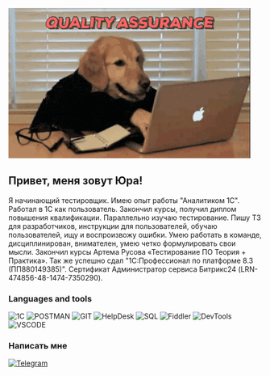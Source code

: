 ![Header](https://github.com/yourasik63/yourasik63/blob/main/assets/c7nyaqob8bd2vrub4ns1wege3z0.gif)

## Привет, меня зовут Юра!
Я начинающий тестировщик. Имею опыт работы "Аналитиком 1С". Работал в 1С как пользователь. Закончил курсы, получил диплом повышения квалификации. Параллельно изучаю тестирование. Пишу ТЗ для разработчиков, инструкции для пользователей, обучаю пользователей, ищу и воспроизвожу ошибки. Умею работать в команде, дисциплинирован, внимателен, умею четко формулировать свои мысли. Закончил курсы Артема Русова «Тестирование ПО Теория + Практика». Так же успешно сдал "1С:Профессионал по платформе 8.3 (ПП880149385)". Сертификат Администратор сервиса Битрикс24 (LRN-474856-48-1474-7350290).


### Languages and tools
![1C](https://img.shields.io/badge/-1C-FFFF00?style-for-the-badge&logo=1C)
![POSTMAN](https://img.shields.io/badge/-Postman-A52A2A?style-for-the-badge&logo=Postman)
![GIT](https://img.shields.io/badge/-Git-800000?style-for-the-badge&logo=Git)
![HelpDesk](https://img.shields.io/badge/-HelpDesk-808080?style-for-the-badge&logo=Helpdesk)
![SQL](https://img.shields.io/badge/-SQL-FFFFFF?style-for-the-badge&logo=SQL)
![Fiddler](https://img.shields.io/badge/-Fiddler-008000?style-for-the-badge&logo=Fiddler)
![DevTools](https://img.shields.io/badge/-DevTools-FFA500?style-for-the-badge&logo=DevTools)
![VSCODE](https://img.shields.io/badge/-VisualStudio-00FFFF?style-for-the-badge&logo=VScode)


### Написать мне
[![Telegram](https://img.shields.io/badge/-Telegram-00FFFF?style-for-the-badge&logo=Telegram)](https://t.me/ogurecogurcov)

